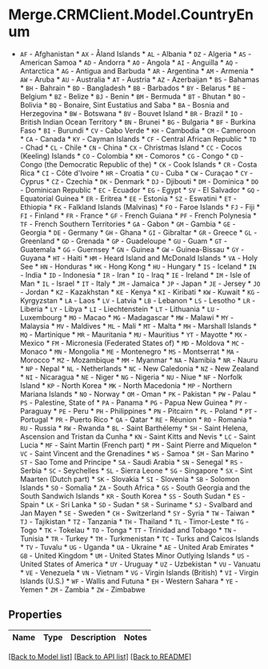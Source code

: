 # Merge.CRMClient.Model.CountryEnum
* `AF` - Afghanistan * `AX` - Åland Islands * `AL` - Albania * `DZ` - Algeria * `AS` - American Samoa * `AD` - Andorra * `AO` - Angola * `AI` - Anguilla * `AQ` - Antarctica * `AG` - Antigua and Barbuda * `AR` - Argentina * `AM` - Armenia * `AW` - Aruba * `AU` - Australia * `AT` - Austria * `AZ` - Azerbaijan * `BS` - Bahamas * `BH` - Bahrain * `BD` - Bangladesh * `BB` - Barbados * `BY` - Belarus * `BE` - Belgium * `BZ` - Belize * `BJ` - Benin * `BM` - Bermuda * `BT` - Bhutan * `BO` - Bolivia * `BQ` - Bonaire, Sint Eustatius and Saba * `BA` - Bosnia and Herzegovina * `BW` - Botswana * `BV` - Bouvet Island * `BR` - Brazil * `IO` - British Indian Ocean Territory * `BN` - Brunei * `BG` - Bulgaria * `BF` - Burkina Faso * `BI` - Burundi * `CV` - Cabo Verde * `KH` - Cambodia * `CM` - Cameroon * `CA` - Canada * `KY` - Cayman Islands * `CF` - Central African Republic * `TD` - Chad * `CL` - Chile * `CN` - China * `CX` - Christmas Island * `CC` - Cocos (Keeling) Islands * `CO` - Colombia * `KM` - Comoros * `CG` - Congo * `CD` - Congo (the Democratic Republic of the) * `CK` - Cook Islands * `CR` - Costa Rica * `CI` - Côte d'Ivoire * `HR` - Croatia * `CU` - Cuba * `CW` - Curaçao * `CY` - Cyprus * `CZ` - Czechia * `DK` - Denmark * `DJ` - Djibouti * `DM` - Dominica * `DO` - Dominican Republic * `EC` - Ecuador * `EG` - Egypt * `SV` - El Salvador * `GQ` - Equatorial Guinea * `ER` - Eritrea * `EE` - Estonia * `SZ` - Eswatini * `ET` - Ethiopia * `FK` - Falkland Islands (Malvinas) * `FO` - Faroe Islands * `FJ` - Fiji * `FI` - Finland * `FR` - France * `GF` - French Guiana * `PF` - French Polynesia * `TF` - French Southern Territories * `GA` - Gabon * `GM` - Gambia * `GE` - Georgia * `DE` - Germany * `GH` - Ghana * `GI` - Gibraltar * `GR` - Greece * `GL` - Greenland * `GD` - Grenada * `GP` - Guadeloupe * `GU` - Guam * `GT` - Guatemala * `GG` - Guernsey * `GN` - Guinea * `GW` - Guinea-Bissau * `GY` - Guyana * `HT` - Haiti * `HM` - Heard Island and McDonald Islands * `VA` - Holy See * `HN` - Honduras * `HK` - Hong Kong * `HU` - Hungary * `IS` - Iceland * `IN` - India * `ID` - Indonesia * `IR` - Iran * `IQ` - Iraq * `IE` - Ireland * `IM` - Isle of Man * `IL` - Israel * `IT` - Italy * `JM` - Jamaica * `JP` - Japan * `JE` - Jersey * `JO` - Jordan * `KZ` - Kazakhstan * `KE` - Kenya * `KI` - Kiribati * `KW` - Kuwait * `KG` - Kyrgyzstan * `LA` - Laos * `LV` - Latvia * `LB` - Lebanon * `LS` - Lesotho * `LR` - Liberia * `LY` - Libya * `LI` - Liechtenstein * `LT` - Lithuania * `LU` - Luxembourg * `MO` - Macao * `MG` - Madagascar * `MW` - Malawi * `MY` - Malaysia * `MV` - Maldives * `ML` - Mali * `MT` - Malta * `MH` - Marshall Islands * `MQ` - Martinique * `MR` - Mauritania * `MU` - Mauritius * `YT` - Mayotte * `MX` - Mexico * `FM` - Micronesia (Federated States of) * `MD` - Moldova * `MC` - Monaco * `MN` - Mongolia * `ME` - Montenegro * `MS` - Montserrat * `MA` - Morocco * `MZ` - Mozambique * `MM` - Myanmar * `NA` - Namibia * `NR` - Nauru * `NP` - Nepal * `NL` - Netherlands * `NC` - New Caledonia * `NZ` - New Zealand * `NI` - Nicaragua * `NE` - Niger * `NG` - Nigeria * `NU` - Niue * `NF` - Norfolk Island * `KP` - North Korea * `MK` - North Macedonia * `MP` - Northern Mariana Islands * `NO` - Norway * `OM` - Oman * `PK` - Pakistan * `PW` - Palau * `PS` - Palestine, State of * `PA` - Panama * `PG` - Papua New Guinea * `PY` - Paraguay * `PE` - Peru * `PH` - Philippines * `PN` - Pitcairn * `PL` - Poland * `PT` - Portugal * `PR` - Puerto Rico * `QA` - Qatar * `RE` - Réunion * `RO` - Romania * `RU` - Russia * `RW` - Rwanda * `BL` - Saint Barthélemy * `SH` - Saint Helena, Ascension and Tristan da Cunha * `KN` - Saint Kitts and Nevis * `LC` - Saint Lucia * `MF` - Saint Martin (French part) * `PM` - Saint Pierre and Miquelon * `VC` - Saint Vincent and the Grenadines * `WS` - Samoa * `SM` - San Marino * `ST` - Sao Tome and Principe * `SA` - Saudi Arabia * `SN` - Senegal * `RS` - Serbia * `SC` - Seychelles * `SL` - Sierra Leone * `SG` - Singapore * `SX` - Sint Maarten (Dutch part) * `SK` - Slovakia * `SI` - Slovenia * `SB` - Solomon Islands * `SO` - Somalia * `ZA` - South Africa * `GS` - South Georgia and the South Sandwich Islands * `KR` - South Korea * `SS` - South Sudan * `ES` - Spain * `LK` - Sri Lanka * `SD` - Sudan * `SR` - Suriname * `SJ` - Svalbard and Jan Mayen * `SE` - Sweden * `CH` - Switzerland * `SY` - Syria * `TW` - Taiwan * `TJ` - Tajikistan * `TZ` - Tanzania * `TH` - Thailand * `TL` - Timor-Leste * `TG` - Togo * `TK` - Tokelau * `TO` - Tonga * `TT` - Trinidad and Tobago * `TN` - Tunisia * `TR` - Turkey * `TM` - Turkmenistan * `TC` - Turks and Caicos Islands * `TV` - Tuvalu * `UG` - Uganda * `UA` - Ukraine * `AE` - United Arab Emirates * `GB` - United Kingdom * `UM` - United States Minor Outlying Islands * `US` - United States of America * `UY` - Uruguay * `UZ` - Uzbekistan * `VU` - Vanuatu * `VE` - Venezuela * `VN` - Vietnam * `VG` - Virgin Islands (British) * `VI` - Virgin Islands (U.S.) * `WF` - Wallis and Futuna * `EH` - Western Sahara * `YE` - Yemen * `ZM` - Zambia * `ZW` - Zimbabwe

## Properties

Name | Type | Description | Notes
------------ | ------------- | ------------- | -------------

[[Back to Model list]](../README.md#documentation-for-models) [[Back to API list]](../README.md#documentation-for-api-endpoints) [[Back to README]](../README.md)

